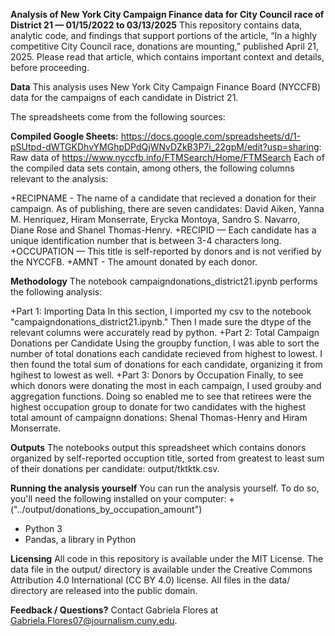 **Analysis of New York City Campaign Finance data for City Council race of District 21 — 01/15/2022 to 03/13/2025**
This repository contains data, analytic code, and findings that support portions of the article, “In a highly competitive City Council race, donations are mounting,” published April 21, 2025. Please read that article, which contains important context and details, before proceeding.

**Data**
This analysis uses New York City Campaign Finance Board (NYCCFB) data for the campaigns of each candidate in District 21.

The spreadsheets come from the following sources:

**Compiled Google Sheets:**
https://docs.google.com/spreadsheets/d/1-pSUtpd-dWTGKDhvYMGhpDPdQjWNvDZkB3P7i_22gpM/edit?usp=sharing: Raw data of https://www.nyccfb.info/FTMSearch/Home/FTMSearch
Each of the compiled data sets contain, among others, the following columns relevant to the analysis:

+RECIPNAME - The name of a candidate that recieved a donation for their campaign. As of publishing, there are seven candidates: David Aiken, Yanna M. Henriquez, Hiram Monserrate, Erycka Montoya, Sandro S. Navarro, Diane Rose and Shanel Thomas-Henry.
+RECIPID — Each candidate has a unique identification number that is between 3-4 characters long.
+OCCUPATION — This title is self-reported by donors and is not verified by the NYCCFB. 
+AMNT - The amount donated by each donor. 

**Methodology**
The notebook campaigndonations_district21.ipynb performs the following analysis:

+Part 1: Importing Data 
In this section, I imported my csv to the notebook "campaigndonations_district21.ipynb." Then I made sure the dtype of the relevant columns were accurately read by python. 
+Part 2: Total Campaign Donations per Candidate
Using the groupby function, I was able to sort the number of total donations each candidate recieved from highest to lowest. I then found the total sum of donations for each candidate, organizing it from hgihest to lowest as well. 
+Part 3: Donors by Occupation
Finally, to see which donors were donating the most in each campaign, I used grouby and aggregation functions. Doing so enabled me to see that retirees were the highest occupation group to donate for two candidates with the highest total amount of campaignn donations: Shenal Thomas-Henry and Hiram Monserrate. 

**Outputs**
The notebooks output this spreadsheet which contains donors organized by self-reported occuption title, sorted from greatest to least sum of their donations per candidate: output/tktktk.csv.

**Running the analysis yourself**
You can run the analysis yourself. To do so, you'll need the following installed on your computer: 
+("../output/donations_by_occupation_amount")
+ Python 3
+ Pandas, a library in Python

**Licensing**
All code in this repository is available under the MIT License. The data file in the output/ directory is available under the Creative Commons Attribution 4.0 International (CC BY 4.0) license. All files in the data/ directory are released into the public domain.

**Feedback / Questions?**
Contact Gabriela Flores at Gabriela.Flores07@journalism.cuny.edu.
